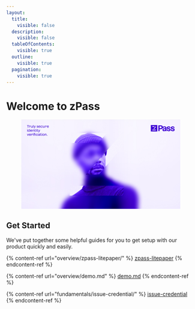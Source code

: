 ```yaml
---
layout:
  title:
    visible: false
  description:
    visible: false
  tableOfContents:
    visible: true
  outline:
    visible: true
  pagination:
    visible: true
---
```


# Welcome to zPass

<figure><img src=".gitbook/assets/Main.jpg" alt=""><figcaption></figcaption></figure>

## Get Started

We've put together some helpful guides for you to get setup with our product quickly and easily.

{% content-ref url="overview/zpass-litepaper/" %}
[zpass-litepaper](overview/zpass-litepaper/)
{% endcontent-ref %}

{% content-ref url="overview/demo.md" %}
[demo.md](overview/demo.md)
{% endcontent-ref %}

{% content-ref url="fundamentals/issue-credential/" %}
[issue-credential](fundamentals/issue-credential/)
{% endcontent-ref %}
